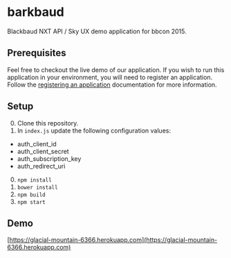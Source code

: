 # barkbaud
Blackbaud NXT API / Sky UX demo application for bbcon 2015.

## Prerequisites

Feel free to checkout the live demo of our application.  If you wish to run this application in your environment, you will need to register an application.  Follow the [registering an application](https://developer.nxt.blackbaud-dev.com/apps) documentation for more information.

## Setup

0. Clone this repository.
0. In `index.js` update the following configuration values:
  - auth_client_id
  - auth_client_secret
  - auth_subscription_key
  - auth_redirect_uri
0. `npm install`
0. `bower install`
0. `npm build`
0. `npm start`

## Demo

[https://glacial-mountain-6366.herokuapp.com](https://glacial-mountain-6366.herokuapp.com)
